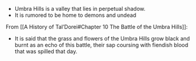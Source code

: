 - Umbra Hills is a valley that lies in perpetual shadow.
- It is rumored to be home to demons and undead 

From [[A History of Tal’Dorei#Chapter 10 The Battle of the Umbra Hills]]:
- It is said that the grass and flowers of the Umbra Hills grow black and burnt as an echo of this battle, their sap coursing with fiendish blood that was spilled that day.